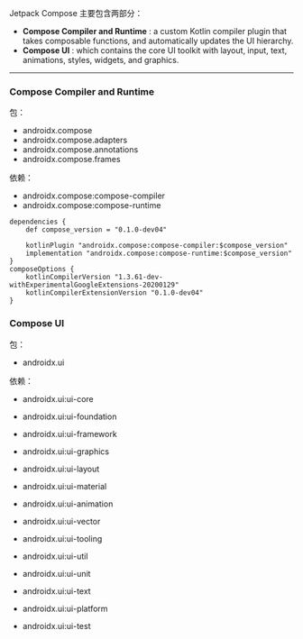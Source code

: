 Jetpack Compose 主要包含两部分：

* **Compose Compiler and Runtime** : a custom Kotlin compiler plugin that takes composable functions, and automatically updates the UI hierarchy.
* **Compose UI** : which contains the core UI toolkit with layout, input, text, animations, styles, widgets, and graphics.

---

### Compose Compiler and Runtime

包：
* androidx.compose
* androidx.compose.adapters
* androidx.compose.annotations
* androidx.compose.frames

依赖：

* androidx.compose:compose-compiler
* androidx.compose:compose-runtime

```
dependencies {
    def compose_version = "0.1.0-dev04"

    kotlinPlugin "androidx.compose:compose-compiler:$compose_version"
    implementation "androidx.compose:compose-runtime:$compose_version"
}
composeOptions {
    kotlinCompilerVersion "1.3.61-dev-withExperimentalGoogleExtensions-20200129"
    kotlinCompilerExtensionVersion "0.1.0-dev04"
}
```

### Compose UI

包：
* androidx.ui

依赖：
* androidx.ui:ui-core
* androidx.ui:ui-foundation
* androidx.ui:ui-framework
* androidx.ui:ui-graphics
* androidx.ui:ui-layout
* androidx.ui:ui-material
* androidx.ui:ui-animation
* androidx.ui:ui-vector
* androidx.ui:ui-tooling
* androidx.ui:ui-util
* androidx.ui:ui-unit
* androidx.ui:ui-text

* androidx.ui:ui-platform
* androidx.ui:ui-test


